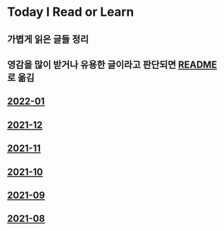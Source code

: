 # Today I Read or Learn

## 가볍게 읽은 글들 정리

## 영감을 많이 받거나 유용한 글이라고 판단되면 [README](https://github.com/eomttt/studies) 로 옮김

## [2022-01](https://github.com/eomttt/studies/blob/master/TDRL/202201.md)

## [2021-12](https://github.com/eomttt/studies/blob/master/TDRL/202112.md)

## [2021-11](https://github.com/eomttt/studies/blob/master/TDRL/202111.md)

## [2021-10](https://github.com/eomttt/studies/blob/master/TDRL/202110.md)

## [2021-09](https://github.com/eomttt/studies/blob/master/TDRL/202109.md)

## [2021-08](https://github.com/eomttt/studies/blob/master/TDRL/202108.md)
